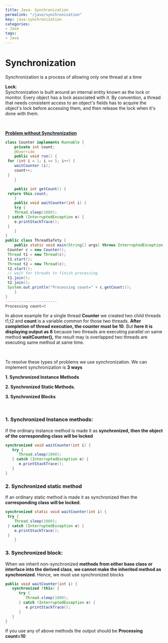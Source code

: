 ```yaml
---
title: Java- Synchronization
permalink: "/java/synchronization"
key: java-synchronization
categories:
- Java
tags:
- Java
---
```


Synchronization
==================

Synchronization is a process of allowing only one thread at a time

**Lock**:   
Synchronization is built around an internal entity known as the lock
or monitor. Every object has a lock associated with it. By convention, a thread
that needs consistent access to an object's fields has to acquire the object's
lock before accessing them, and then release the lock when it's done with them.

<br>

**<u>Problem without Synchronization</u>**
```java
class Counter implements Runnable {
	private int count;
	@Override
	public void run() {
 for (int i = 1; i <= 5; i++) {
 	waitCounter (i);
 	count++;
 }
	}

	public int getCount() {
 return this.count;
	}
	public void waitCounter(int i) {
	try {
 	Thread.sleep(1000);
 } catch (InterruptedException e) {
 	e.printStackTrace();
 }
	}
}
public class ThreadSafety {
	public static void main(String[] args) throws InterruptedException {
 Counter c = new Counter();
 Thread t1 = new Thread(c);
 t1.start();
 Thread t2 = new Thread(c);
 t2.start();
 // wait for threads to finish processing
 t1.join();
 t2.join();
 System.out.println("Processing count=" + c.getCount());
	}
}
-----------------------
Processing count=8
```

In above example for a single thread **Counter** we created two child threads
t1,t2 and **count** is a variable common for those two threads. **After
completion of thread execution, the counter must be 10**. But **here it is
displaying output as 8** because two threads are executing parallel on same
method **waitCounter(),** the result may is overlapped two threads are executing
same method at same time.

<br>

To resolve these types of problems we use synchronization. We can implement
synchronization is **3 ways**

**1. Synchronized Instance Methods**

**2. Synchronized Static Methods.**

**3. Synchronized Blocks**

<br>

### **1. Synchronized Instance methods**: 

If the ordinary instance method is made it as **synchronized, then the object of
the corresponding class will be locked**
```java
synchronized void waitCounter(int i) {
   try {
      Thread.sleep(1000);
   } catch (InterruptedException e) {
      e.printStackTrace();
   }
}
```


### **2. Synchronized static method**

If an ordinary static method is made it as synchronized then the **corresponding
class will be locked**.
```java
synchronized static void waitCounter(int i) {
 try {
 	Thread.sleep(1000);
 } catch (InterruptedException e) {
 	e.printStackTrace();
 }
	}
```


### 3. Synchronized block:

When we inherit non-synchronized **methods from either base class or interface
into the derived class**, **we cannot make the inherited method as
synchronized**. Hence, we must use synchronized blocks
```java
public void waitCounter(int i) {
   synchronized (this) {
      try {
         Thread.sleep(1000);
      } catch (InterruptedException e) {
         e.printStackTrace();
      }   
   }      
}
```

If you use any of above methods the output should be **Processing count=10**
